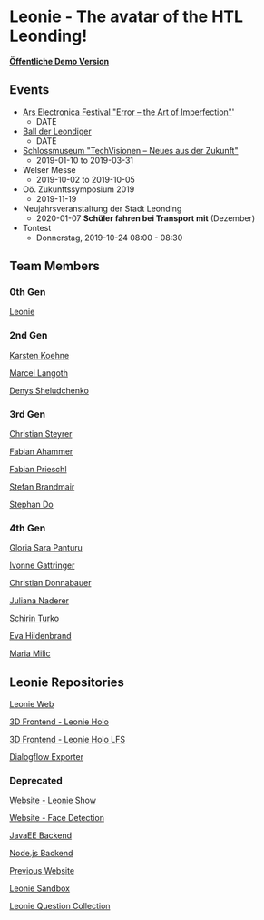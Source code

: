# Leonie - The avatar of the HTL Leonding!

[**Öffentliche Demo Version**](https://htl-leonding.github.io/2018-leonie)

## Events
- [Ars Electronica Festival "Error – the Art of Imperfection"](https://ars.electronica.art/error/en/leonie-der-avatar-der-htl-leonding/)'
  - DATE
- [Ball der Leondiger](https://www.youtube.com/watch?v=kzIQ6k_xdjA)
  - DATE
- [Schlossmuseum "TechVisionen – Neues aus der Zukunft"](http://www.landesmuseum.at/de/ausstellungen/detail/techvisionen-neues-aus-der-zukunft.html)
  - 2019-01-10 to 2019-03-31 
- Welser Messe
  - 2019-10-02 to 2019-10-05
- Oö. Zukunftssymposium 2019 
  - 2019-11-19
- Neujahrsveranstaltung der Stadt Leonding
  - 2020-01-07
**Schüler fahren bei Transport mit** (Dezember)
- Tontest
  - Donnerstag, 2019-10-24 08:00 - 08:30


## Team Members
### 0th Gen
[Leonie](https://github.com/htblaleonie)

### 2nd Gen

[Karsten Koehne](https://github.com/karstenkoehne)

[Marcel Langoth](https://github.com/LangothM)

[Denys Sheludchenko](https://github.com/Sinedar)

### 3rd Gen

[Christian Steyrer](https://github.com/csteyrer)

[Fabian Ahammer](https://github.com/FabianAhammer)

[Fabian Prieschl](https://github.com/FabianPrieschl)

[Stefan Brandmair](https://github.com/stefnotch)

[Stephan Do](https://github.com/DoStephan)

### 4th Gen
[Gloria Sara Panturu](https://github.com/gspanturu)

[Ivonne Gattringer](https://github.com/ivonnegattringer)

[Christian Donnabauer](https://github.com/donnabauerc)

[Juliana Naderer](https://github.com/julinad)

[Schirin Turko](https://github.com/schirinturko)

[Eva Hildenbrand](https://github.com/evahildenbrand)

[Maria Milic](https://github.com/milicmaria)

## Leonie Repositories

[Leonie Web](https://github.com/FabianAhammer/leonie-web)

[3D Frontend - Leonie Holo](https://github.com/FabianPrieschl/Leonie-3D)

[3D Frontend - Leonie Holo LFS](https://gitlab.htl-leonding.ac.at/htblaleonie/Leonie-3D/tree/master)

[Dialogflow Exporter](https://github.com/FabianAhammer/DialogflowLogExporter)

### Deprecated
[Website - Leonie Show](https://github.com/FabianAhammer/LeonieDialogflowTest)

[Website - Face Detection](https://github.com/karstenkoehne/leonie-idle)

[JavaEE Backend](https://github.com/karstenkoehne/leonie-backend)

[Node.js Backend](https://github.com/FabianAhammer/Leonie_Backend)

[Previous Website](https://github.com/karstenkoehne/leonie-show)

[Leonie Sandbox](https://github.com/karstenkoehne/leonie-sandbox)

[Leonie Question Collection](https://github.com/FabianAhammer/GetLeonieData)

